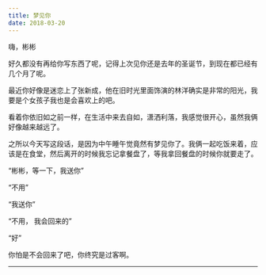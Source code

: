 ```yaml
---
title: 梦见你
date: 2018-03-20
---
```


嗨，彬彬

好久都没有再给你写东西了呢，记得上次见你还是去年的圣诞节，到现在都已经有几个月了呢。

最近你好像是迷恋上了张新成，他在旧时光里面饰演的林洋确实是非常的阳光，我要是个女孩子我也是会喜欢上的吧。

看着你依旧如之前一样，在生活中来去自如，潇洒利落，我感觉很开心，虽然我俩好像越来越远了。

之所以今天写这段话，是因为中午睡午觉竟然有梦见你了。我俩一起吃饭来着，应该是在食堂，然后离开的时候我忘记拿餐盘了，等我拿回餐盘的时候你就要走了。

“彬彬，等一下，我送你”

“不用”

“我送你”

“不用， 我会回来的”

“好”

你怕是不会回来了吧，你终究是过客啊。


---
